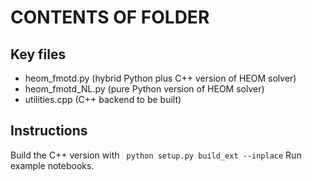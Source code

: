 CONTENTS OF FOLDER
==================

Key files
---------

- heom_fmotd.py (hybrid Python plus C++ version of HEOM solver)
- heom_fmotd_NL.py (pure Python version of HEOM solver)
- utilities.cpp (C++ backend to be built)

Instructions
------------

Build the C++ version with ``` python setup.py build_ext --inplace```
Run example notebooks.